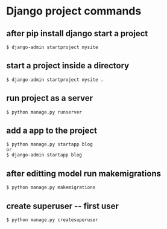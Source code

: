 # Django project commands

## after pip install django start a project
```
$ django-admin startproject mysite
```
## start a project inside a directory
```
$ django-admin startproject mysite .
```
## run project as a server
```
$ python manage.py runserver
```
## add a app to the project
```
$ python manage.py startapp blog
or
$ django-admin startapp blog
```
## after editting model run makemigrations
```
$ python manage.py makemigrations
```
## create superuser -- first user
```
$ python manage.py createsuperuser
```
